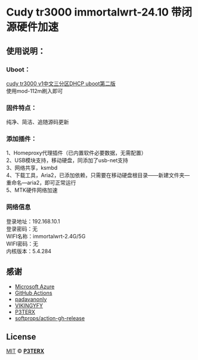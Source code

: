 # Cudy tr3000 immortalwrt-24.10 带闭源硬件加速
## 使用说明：
### Uboot：  
[cudy tr3000 v1中文三分区DHCP uboot第二版](https://www.right.com.cn/forum/thread-8415351-1-1.html)  
使用mod-112m刷入即可  
### 固件特点：  
纯净、简洁、追随源码更新  
### 添加插件：  
1、Homeproxy代理插件（已内置软件必要数据，无需配置）  
2、USB模块支持，移动硬盘，同添加了usb-net支持  
3、网络共享，ksmbd  
4、下载工具，Aria2，已添加依赖，只需要在移动硬盘根目录——新建文件夹—重命名—aria2，即可正常运行  
5、MTK硬件网络加速  
### 网络信息  
登录地址：192.168.10.1  
登录密码：无  
WIFI名称：immortalwrt-2.4G/5G  
WIFI密码：无  
内核版本：5.4.284  

## 感谢

- [Microsoft Azure](https://azure.microsoft.com)
- [GitHub Actions](https://github.com/features/actions)
- [padavanonly](https://github.com/padavanonly/immortalwrt-mt798x-24.10)
- [VIKINGYFY](https://github.com/VIKINGYFY/OpenWRT-CI)
- [P3TERX](https://github.com/P3TERX/Actions-OpenWrt)
- [softprops/action-gh-release](https://github.com/softprops/action-gh-release)

## License

[MIT](https://github.com/P3TERX/Actions-OpenWrt/blob/main/LICENSE) © [**P3TERX**](https://p3terx.com)

